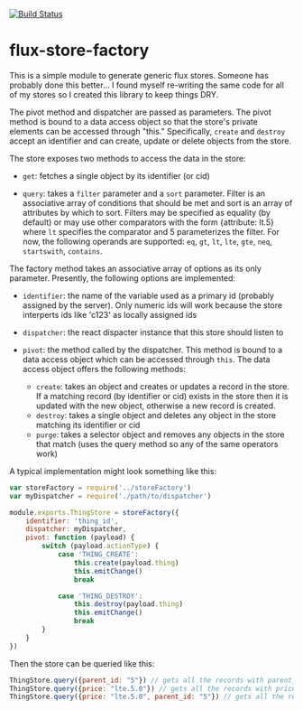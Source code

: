 [![Build Status](https://circleci.com/gh/parauchf/flux-store-factory.png?circle-token=64964351872b45d2d640f907095ad6b7a2528bf7)](https://circleci.com/gh/parauchf/flux-store-factor/tree/master)

# flux-store-factory

This is a simple module to generate generic flux stores. Someone has probably done this better...  I found myself re-writing the same code for all of my stores so I created this library to keep things DRY.

The pivot method and dispatcher are passed as parameters.  The pivot method is bound to a data access object so that the store's private elements can be accessed through "this."  Specifically, `create` and `destroy` accept an identifier and can create, update or delete objects from the store.

The store exposes two methods to access the data in the store:

 - `get`: fetches a single object by its identifier (or cid)

 - `query`: takes a `filter` parameter and a `sort` parameter.  Filter is an associative array of conditions that should be met and sort is an array of attributes by which to sort.  Filters may be specified as equality (by default) or may use other comparators with the form {attribute: lt.5} where `lt` specifies the comparator and 5 parameterizes the filter.  For now, the following operands are supported: `eq`, `gt`, `lt`, `lte`, `gte`, `neq`, `startswith`, `contains`.


 The factory method takes an associative array of options as its only parameter.  Presently, the following options are implemented:

  - `identifier`: the name of the variable used as a primary id (probably assigned by the server).  Only numeric ids will work because the store interperts ids like 'c123' as locally assigned ids
  
  - `dispatcher`: the react dispacter instance that this store should listen to

  - `pivot`: the method called by the dispatcher.  This method is bound to a data access object which can be accessed through `this`.  The data access object offers the following methods:
      - `create`: takes an object and creates or updates a record in the store.  If a matching record (by identifier or cid) exists in the store then it is updated with the new object, otherwise a new record is created.
      - `destroy`: takes a single object and deletes any object in the store matching its identifier or cid
      - `purge`: takes a selector object and removes any objects in the store that match (uses the query method so any of the same operators work)

 A typical implementation might look something like this:

```javascript
var storeFactory = require('../storeFactory')
var myDispatcher = require('./path/to/dispatcher')

module.exports.ThingStore = storeFactory({
	identifier: 'thing_id',
	dispatcher: myDispatcher,
	pivot: function (payload) {
		switch (payload.actionType) {
			case 'THING_CREATE':
		    	this.create(payload.thing)
		    	this.emitChange()
		    	break

		    case 'THING_DESTROY':
		    	this.destroy(payload.thing)
		    	this.emitChange()
		    	break
		}
	}
})
```

Then the store can be queried like this:

```javascript
ThingStore.query({parent_id: "5"}) // gets all the records with parent_id equal to 5
ThingStore.query({price: "lte.5.0"}) // gets all the records with price <= 5.0
ThingStore.query({price: "lte.5.0", parent_id: "5"}) // gets all the records with price <= 5.0 AND parent_id equal to 5
```
